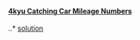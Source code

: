 
#### [4kyu Catching Car Mileage Numbers](https://www.codewars.com/kata/catching-car-mileage-numbers/train/javascript)
..* [solution](https://github.com/birukyemane/codewars-repo/blob/master/4kyu%20Catching%20Car%20Mileage%20Numbers.js)
